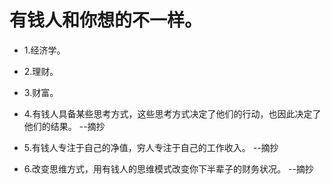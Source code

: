 # 有钱人和你想的不一样。

- 1.经济学。

- 2.理财。

- 3.财富。

- 4.有钱人具备某些思考方式，这些思考方式决定了他们的行动，也因此决定了他们的结果。 --摘抄

- 5.有钱人专注于自己的净值，穷人专注于自己的工作收入。 --摘抄

- 6.改变思维方式，用有钱人的思维模式改变你下半辈子的财务状况。 --摘抄
